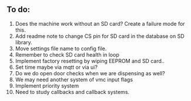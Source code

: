 ## To do:
1. Does the machine work without an SD card? Create a failure mode for this.
4. Add readme note to change CS pin for SD card in the database on SD library.
5. Move settings file name to config file.
6. Remember to check SD card health in loop
7. Implement factory resetting by wiping EEPROM and SD card..
9. Set time maybe via mqtt or via ui?
10. Do we do open door checks when we are dispensing as well?
11. We may need another system of vmc input flags
12. Implement priority system 
13. Need to study callbacks and callback systems.